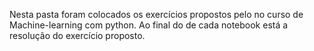 Nesta pasta foram colocados os exercícios propostos pelo no curso de Machine-learning com python. Ao final do de cada notebook está a resolução do exercício proposto.
